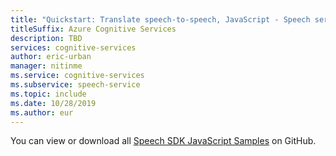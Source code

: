 ```yaml
---
title: "Quickstart: Translate speech-to-speech, JavaScript - Speech service"
titleSuffix: Azure Cognitive Services
description: TBD
services: cognitive-services
author: eric-urban
manager: nitinme
ms.service: cognitive-services
ms.subservice: speech-service
ms.topic: include
ms.date: 10/28/2019
ms.author: eur
---
```


You can view or download all <a href="https://aka.ms/speech/github-javascript">Speech SDK JavaScript Samples</a> on GitHub. 
